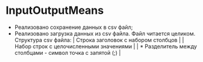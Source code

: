 # InputOutputMeans
- Реализовано сохранение данных в csv файл;
- Реализовано загрузка данных из csv файла. Файл читается целиком.
Структура csv файла:
| Строка заголовок с набором столбцов |
| Набор строк с целочисленными значениями |
| * Разделитель между столбцами - символ точка с запятой (;) |
